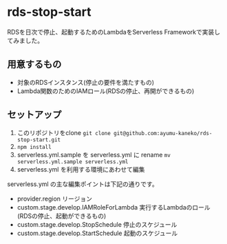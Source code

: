 # rds-stop-start
RDSを日次で停止、起動するためのLambdaをServerless Frameworkで実装してみました。
## 用意するもの
- 対象のRDSインスタンス(停止の要件を満たすもの)
- Lambda関数のためのIAMロール(RDSの停止、再開ができるもの)
## セットアップ
1. このリポジトリをclone `git clone git@github.com:ayumu-kaneko/rds-stop-start.git`
1. `npm install`
1. serverless.yml.sample を serverless.yml に rename `mv serverless.yml.sample serverless.yml`
1. serverless.yml を利用する環境にあわせて編集

serverless.yml の主な編集ポイントは下記の通りです。
- provider.region リージョン
- custom.stage.develop.IAMRoleForLambda 実行するLambdaのロール(RDSの停止、起動ができるもの)
- custom.stage.develop.StopSchedule 停止のスケジュール
- custom.stage.develop.StartSchedule 起動のスケジュール
